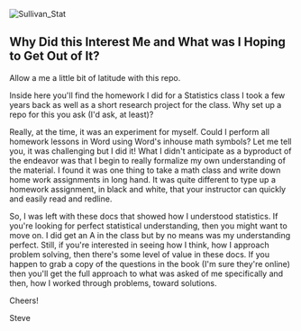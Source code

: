 ![Sullivan_Stat](https://user-images.githubusercontent.com/40402886/112761872-1f7a6e00-8fb2-11eb-8bd9-e6d4c22f740b.jpeg)

## Why Did this Interest Me and What was I Hoping to Get Out of It?

Allow a me a little bit of latitude with this repo.

Inside here you'll find the homework I did for a Statistics class I took a few years back as well as a short research project for the class.  Why set up a repo for this you ask (I'd ask, at least)?

Really, at the time, it was an experiment for myself.  Could I perform all homework lessons in Word using Word's inhouse math symbols?  Let me tell you, it was challenging but I did it!  What I didn't anticipate as a byproduct of the endeavor was that I begin to really formalize my own understanding of the material.  I found it was one thing to take a math class and write down home work assignments in long hand.  It was quite different to type up a homework assignment, in black and white, that your instructor can quickly and easily read and redline.  

So, I was left with these docs that showed how I understood statistics.  If you're looking for perfect statistical understanding, then you might want to move on.  I did get an A in the class but by no means was my understanding perfect.  Still, if you're interested in seeing how I think, how I approach problem solving, then there's some level of value in these docs.  If you happen to grab a copy of the questions in the book (I'm sure they're online) then you'll get the full approach to what was asked of me specifically and then, how I worked through problems, toward solutions.

Cheers!

Steve

